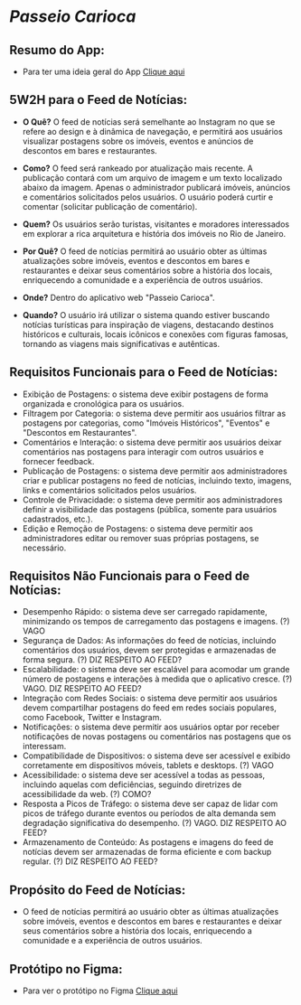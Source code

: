 # ***Passeio Carioca***

## **Resumo do App:**
- Para ter uma ideia geral do App [Clique aqui](https://github.com/GuiBMA/Front-End/blob/main/ResumodoAppPasseioCarioca.md)

## 5W2H para o Feed de Notícias:

- **O Quê?** O feed de notícias será semelhante ao Instagram no que se refere ao design e à dinâmica de navegação, e permitirá aos usuários visualizar postagens sobre os imóveis, eventos e anúncios de descontos em bares e restaurantes.

- **Como?** O feed será rankeado por atualização mais recente. A publicação contará com um arquivo de imagem e um texto localizado abaixo da imagem. Apenas o administrador publicará imóveis, anúncios e comentários solicitados pelos usuários. O usuário poderá curtir e comentar (solicitar publicação de comentário).

- **Quem?** Os usuários serão turistas, visitantes e moradores interessados em explorar a rica arquitetura e história dos imóveis no Rio de Janeiro.

- **Por Quê?** O feed de notícias permitirá ao usuário obter as últimas atualizações sobre imóveis, eventos e descontos em bares e restaurantes e deixar seus comentários sobre a história dos locais, enriquecendo a comunidade e a experiência de outros usuários.

- **Onde?** Dentro do aplicativo web "Passeio Carioca".

- **Quando?** O usuário irá utilizar o sistema quando estiver buscando notícias turísticas para inspiração de viagens, destacando destinos históricos e culturais, locais icônicos e conexões com figuras famosas, tornando as viagens mais significativas e autênticas.

## Requisitos Funcionais para o Feed de Notícias:

   - Exibição de Postagens: o sistema deve exibir postagens de forma organizada e cronológica para os usuários.
   - Filtragem por Categoria: o sistema deve permitir aos usuários filtrar as postagens por categorias, como "Imóveis Históricos", "Eventos" e "Descontos em Restaurantes".
   - Comentários e Interação: o sistema deve permitir aos usuários deixar comentários nas postagens para interagir com outros usuários e fornecer feedback.
   - Publicação de Postagens: o sistema deve permitir aos administradores criar e publicar postagens no feed de notícias, incluindo texto, imagens, links e comentários solicitados pelos usuários.
   - Controle de Privacidade: o sistema deve permitir aos administradores definir a visibilidade das postagens (pública, somente para usuários cadastrados, etc.).
   - Edição e Remoção de Postagens: o sistema deve permitir aos administradores editar ou remover suas próprias postagens, se necessário.

## Requisitos Não Funcionais para o Feed de Notícias:

   - Desempenho Rápido: o sistema deve ser carregado rapidamente, minimizando os tempos de carregamento das postagens e imagens. (?) VAGO
   - Segurança de Dados: As informações do feed de notícias, incluindo comentários dos usuários, devem ser protegidas e armazenadas de forma segura. (?) DIZ RESPEITO AO FEED?
   - Escalabilidade: o sistema deve ser escalável para acomodar um grande número de postagens e interações à medida que o aplicativo cresce. (?) VAGO. DIZ RESPEITO AO FEED?
   - Integração com Redes Sociais: o sistema deve permitir aos usuários devem compartilhar postagens do feed em redes sociais populares, como Facebook, Twitter e Instagram.
   - Notificações: o sistema deve permitir aos usuários optar por receber notificações de novas postagens ou comentários nas postagens que os interessam.
   - Compatibilidade de Dispositivos: o sistema deve ser acessível e exibido corretamente em dispositivos móveis, tablets e desktops. (?) VAGO
   - Acessibilidade: o sistema deve ser acessível a todas as pessoas, incluindo aquelas com deficiências, seguindo diretrizes de acessibilidade da web. (?) COMO?
   - Resposta a Picos de Tráfego: o sistema deve ser capaz de lidar com picos de tráfego durante eventos ou períodos de alta demanda sem degradação significativa do desempenho. (?) VAGO. DIZ RESPEITO AO FEED?
   - Armazenamento de Conteúdo: As postagens e imagens do feed de notícias devem ser armazenadas de forma eficiente e com backup regular. (?) DIZ RESPEITO AO FEED?

## Propósito do Feed de Notícias:
  - O feed de notícias permitirá ao usuário obter as últimas atualizações sobre imóveis, eventos e descontos em bares e restaurantes e deixar seus comentários sobre a história dos locais, enriquecendo a comunidade e a experiência de outros usuários.

## Protótipo no Figma:

  - Para ver o protótipo no Figma [Clique aqui](https://www.figma.com/file/TZKPPiPGJN272c5gvNoLDU/Untitled?type=design&node-id=0%3A1&mode=design&t=a8n63SUSurKuNbyY-1)
